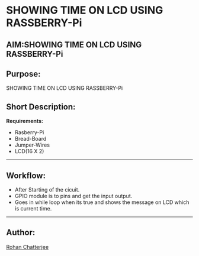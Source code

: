 # SHOWING TIME ON LCD USING RASSBERRY-Pi
## AIM:SHOWING TIME ON LCD USING RASSBERRY-Pi
## Purpose:
SHOWING TIME ON LCD USING RASSBERRY-Pi 

## Short Description:

**Requirements:**
- Rasberry-Pi
- Bread-Board
- Jumper-Wires
- LCD(16 X 2)  
---
## Workflow:
- After Starting of the cicuit.
-  GPIO module is to pins and get the input output.
-  Goes in while loop when its true and shows the message on LCD which is current time.  
---
## Author:
<a href="https://github.com/CS50X-RGB">Rohan Chatterjee</a>


